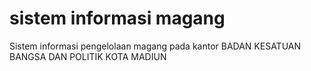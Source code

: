 # sistem informasi magang
 Sistem informasi pengelolaan magang pada kantor BADAN KESATUAN BANGSA DAN POLITIK KOTA MADIUN 
